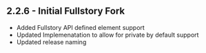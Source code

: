 ## 2.2.6 - Initial Fullstory Fork

- Added Fullstory API defined element support
- Updated Implemenatation to allow for private by default support
- Updated release naming
